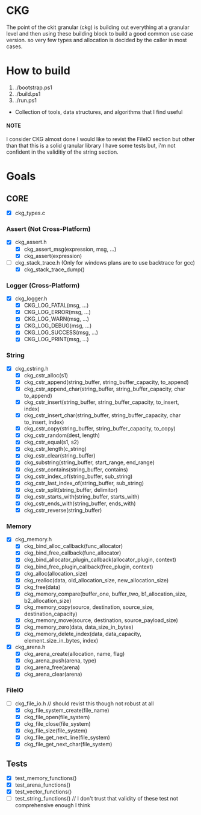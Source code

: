 # CKG
The point of the ckit granular (ckg) is building out everything at a granular level  and then using these building block to build a good common use case version. so very few types and allocation is decided by the caller in most cases.

# How to build
1. ./bootstrap.ps1
2. ./build.ps1
2. ./run.ps1

- Collection of tools, data structures, and algorithms that I find useful

#### NOTE 
I consider CKG almost done I would like to revist the FileIO section but other than that this is a solid granular library
I have some tests but, i'm not confident in the validitiy of the string section.

# Goals

## CORE
- [x] ckg_types.c

### Assert (Not Cross-Platform)
- [x] ckg_assert.h
	- [x] ckg_assert_msg(expression, msg, ...)
	- [x] ckg_assert(expression)

- [ ] ckg_stack_trace.h (Only for windows plans are to use backtrace for gcc)
	- [x] ckg_stack_trace_dump()

### Logger (Cross-Platform)
- [x] ckg_logger.h
	- [x] CKG_LOG_FATAL(msg, ...)
	- [x] CKG_LOG_ERROR(msg, ...)
	- [x] CKG_LOG_WARN(msg, ...)
	- [x] CKG_LOG_DEBUG(msg, ...)
	- [x] CKG_LOG_SUCCESS(msg, ...)
	- [x] CKG_LOG_PRINT(msg, ...)

### String
- [x] ckg_cstring.h
	- [x] ckg_cstr_alloc(s1)
	- [x] ckg_cstr_append(string_buffer, string_buffer_capacity, to_append)
	- [x] ckg_cstr_append_char(string_buffer, string_buffer_capacity, char to_append)
	- [x] ckg_cstr_insert(string_buffer, string_buffer_capacity, to_insert, index)
	- [x] ckg_cstr_insert_char(string_buffer, string_buffer_capacity, char to_insert, index)
	- [x] ckg_cstr_copy(string_buffer, string_buffer_capacity, to_copy)
	- [x] ckg_cstr_random(dest, length)
	- [x] ckg_cstr_equal(s1, s2)
	- [x] ckg_cstr_length(c_string)
	- [x] ckg_cstr_clear(string_buffer)
	- [x] ckg_substring(string_buffer, start_range, end_range)
	- [x] ckg_cstr_contains(string_buffer, contains)
	- [x] ckg_cstr_index_of(string_buffer, sub_string)
	- [x] ckg_cstr_last_index_of(string_buffer, sub_string)
	- [x] ckg_cstr_split(string_buffer, delimitor)
	- [x] ckg_cstr_starts_with(string_buffer, starts_with)
	- [x] ckg_cstr_ends_with(string_buffer, ends_with)
	- [x] ckg_cstr_reverse(string_buffer)

### Memory
- [x] ckg_memory.h
    - [x] ckg_bind_alloc_callback(func_allocator)
    - [x] ckg_bind_free_callback(func_allocator)
    - [x] ckg_bind_allocator_plugin_callback(allocator_plugin, context)
    - [x] ckg_bind_free_plugin_callback(free_plugin, context)
    - [x] ckg_alloc(allocation_size)
    - [x] ckg_realloc(data, old_allocation_size, new_allocation_size)
    - [x] ckg_free(data)
    - [x] ckg_memory_compare(buffer_one, buffer_two, b1_allocation_size, b2_allocation_size)
    - [x] ckg_memory_copy(source, destination, source_size, destination_capacity)
    - [x] ckg_memory_move(source, destination, source_payload_size)
    - [x] ckg_memory_zero(data, data_size_in_bytes)
    - [x] ckg_memory_delete_index(data, data_capacity, element_size_in_bytes, index)

- [x] ckg_arena.h
	- [x] ckg_arena_create(allocation, name, flag)
	- [x] ckg_arena_push(arena, type)	
	- [x] ckg_arena_free(arena)
	- [x] ckg_arena_clear(arena)

### FileIO
- [ ] ckg_file_io.h // should revist this though not robust at all
	- [x] ckg_file_system_create(file_name)
	- [x] ckg_file_open(file_system)
	- [x] ckg_file_close(file_system)
	- [x] ckg_file_size(file_system)
	- [x] ckg_file_get_next_line(file_system)
	- [x] ckg_file_get_next_char(file_system)

## Tests
- [x] test_memory_functions()
- [x] test_arena_functions()
- [x] test_vector_functions()
- [ ] test_string_functions() // I don't trust that validity of these test not comprehensive enough I think